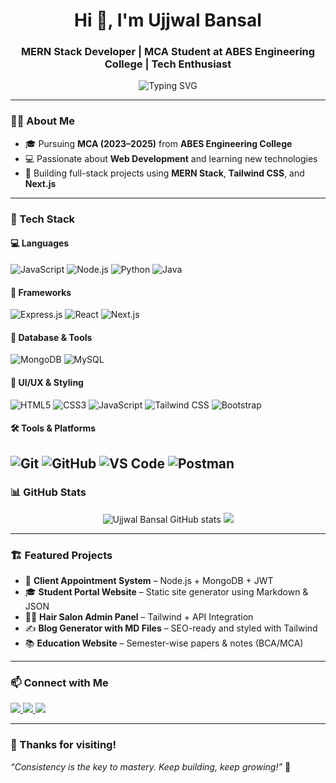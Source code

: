 <!-- GitHub Profile README for Ujjwal Bansal -->

<h1 align="center">Hi 👋, I'm Ujjwal Bansal</h1>
<h3 align="center">MERN Stack Developer | MCA Student at ABES Engineering College | Tech Enthusiast</h3>

<p align="center">
 <img src="https://readme-typing-svg.herokuapp.com?font=Fira+Code&size=20&pause=1000&center=true&vCenter=true&width=1000&lines=MERN+Stack+Developer;Open+to+Internships+%26+Freelance+Projects;Building+Clean+and+Responsive+Web+Apps;Loves+Comedy%2C+Code+%26+Creativity!" alt="Typing SVG" />

</p>

---

### 👨‍💻 About Me

- 🎓 Pursuing **MCA (2023–2025)** from **ABES Engineering College**
- 💻 Passionate about **Web Development** and learning new technologies
- 🚀 Building full-stack projects using **MERN Stack**, **Tailwind CSS**, and **Next.js**

---

### 🧰 Tech Stack

#### 💻 Languages
![JavaScript](https://img.shields.io/badge/-JavaScript-F7DF1E?style=flat&logo=javascript&logoColor=black)
![Node.js](https://img.shields.io/badge/-Node.js-339933?style=flat&logo=node.js&logoColor=white)
![Python](https://img.shields.io/badge/-Python-3776AB?style=flat&logo=python&logoColor=white)
![Java](https://img.shields.io/badge/-Java-007396?style=flat&logo=java&logoColor=white)


#### 🧩 Frameworks
![Express.js](https://img.shields.io/badge/-Express.js-000000?style=flat&logo=express)
![React](https://img.shields.io/badge/-React-61DAFB?style=flat&logo=react&logoColor=black)
![Next.js](https://img.shields.io/badge/-Next.js-000000?style=flat&logo=next.js)


#### 🧱 Database & Tools
![MongoDB](https://img.shields.io/badge/-MongoDB-47A248?style=flat&logo=mongodb&logoColor=white)
![MySQL](https://img.shields.io/badge/-MySQL-4479A1?style=flat&logo=mysql&logoColor=white)


#### 🎨 UI/UX & Styling

![HTML5](https://img.shields.io/badge/-HTML5-E34F26?style=flat&logo=html5&logoColor=white)
![CSS3](https://img.shields.io/badge/-CSS3-1572B6?style=flat&logo=css3&logoColor=white)
![JavaScript](https://img.shields.io/badge/-JavaScript-F7DF1E?style=flat&logo=javascript&logoColor=black)
![Tailwind CSS](https://img.shields.io/badge/-Tailwind_CSS-38B2AC?style=flat&logo=tailwind-css&logoColor=white)
![Bootstrap](https://img.shields.io/badge/-Bootstrap-7952B3?style=flat&logo=bootstrap&logoColor=white)

#### 🛠 Tools & Platforms
![Git](https://img.shields.io/badge/-Git-F05032?style=flat&logo=git&logoColor=white)
![GitHub](https://img.shields.io/badge/-GitHub-181717?style=flat&logo=github)
![VS Code](https://img.shields.io/badge/-VS%20Code-007ACC?style=flat&logo=visual-studio-code)
![Postman](https://img.shields.io/badge/-Postman-FF6C37?style=flat&logo=postman&logoColor=white)
---

### 📊 GitHub Stats

<p align="center">
  <img src="https://github-readme-stats.vercel.app/api?username=UjjwalBansal2002&show_icons=true&theme=github_dark" alt="Ujjwal Bansal GitHub stats" />
  <img src="https://github-readme-streak-stats.herokuapp.com/?user=UjjwalBansal2002&theme=tokyonight" />
</p>

---

### 🏗️ Featured Projects

- 🎯 **Client Appointment System** – Node.js + MongoDB + JWT
- 🎓 **Student Portal Website** – Static site generator using Markdown & JSON
- 💇‍♂️ **Hair Salon Admin Panel** – Tailwind + API Integration
- ✍️ **Blog Generator with MD Files** – SEO-ready and styled with Tailwind
- 📚 **Education Website** – Semester-wise papers & notes (BCA/MCA)

---

### 📫 Connect with Me

<p>
  <a href="https://www.linkedin.com/in/ujjwalbansal1810" target="_blank">
    <img src="https://img.shields.io/badge/-LinkedIn-blue?style=for-the-badge&logo=linkedin&logoColor=white"/>
  </a>
  <a href="https://github.com/UjjwalBansal2002" target="_blank">
    <img src="https://img.shields.io/badge/-GitHub-black?style=for-the-badge&logo=github"/>
  </a>
  <a href="https://mail.google.com/mail/?view=cm&fs=1&to=bansalujjwal2002@gmail.com target="_blank"">
    <img src="https://img.shields.io/badge/-Gmail-D14836?style=for-the-badge&logo=gmail&logoColor=white"/>
  </a>
</p>

---

### 🙏 Thanks for visiting!

_“Consistency is the key to mastery. Keep building, keep growing!”_ 💪
